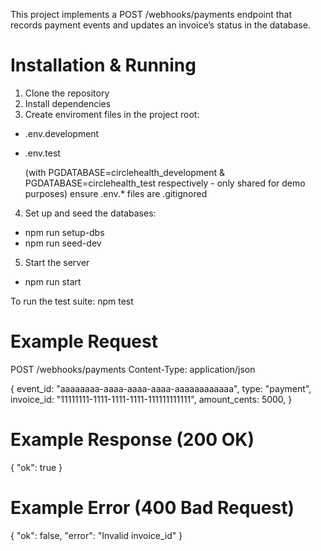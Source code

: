 This project implements a POST /webhooks/payments endpoint that records payment events and updates an invoice’s status in the database.

# Installation & Running

1. Clone the repository
2. Install dependencies
3. Create enviroment files in the project root:

- .env.development
- .env.test
  
  (with PGDATABASE=circlehealth_development & PGDATABASE=circlehealth_test respectively - only shared for demo purposes)
  ensure .env.\* files are .gitignored

4. Set up and seed the databases:

- npm run setup-dbs
- npm run seed-dev

5. Start the server

- npm run start

To run the test suite: npm test

# Example Request

POST /webhooks/payments
Content-Type: application/json

{
event_id: "aaaaaaaa-aaaa-aaaa-aaaa-aaaaaaaaaaaa",
type: "payment",
invoice_id: "11111111-1111-1111-1111-111111111111",
amount_cents: 5000,
}

# Example Response (200 OK)

{
"ok": true
}

# Example Error (400 Bad Request)

{
"ok": false,
"error": "Invalid invoice_id"
}
